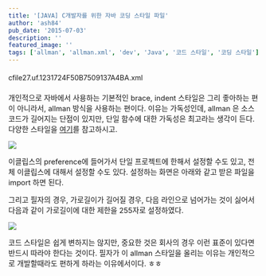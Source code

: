 ```yaml
---
title: '[JAVA] C개발자를 위한 자바 코딩 스타일 파일'
author: 'ash84'
pub_date: '2015-07-03'
description: ''
featured_image: ''
tags: ['allman', 'allman.xml', 'dev', 'Java', '코드 스타일', '코딩 스타일']
---
```



<span style="font-size: 11pt;">  
</span>

[](http://ash84.net/wp-content/uploads/1/cfile27.uf.1231724F50B7509137A4BA.xml)cfile27.uf.1231724F50B7509137A4BA.xml<span style="font-size: 11pt; line-height: 2; text-align: justify;">  
</span>

<span style="text-align: justify;"></span><span style="line-height: 2; font-size: 11pt; text-align: justify;"></span><span style="line-height: 2; font-size: 11pt; text-align: justify;"></span>

<span style="font-size: 11pt;">개인적으로 자바에서 사용하는 기본적인 brace, indent 스타일은 그리 좋아하는 편이 아니라서, allman 방식을 사용하는 편이다. 이유는 가독성인데, allman 은 소스코드가 길어지는 단점이 있지만, 단일 함수에 대한 가독성은 최고라는 생각이 든다. 다양한 스타일을 [여기](http://en.wikipedia.org/wiki/Indent_style)를 참고하시고. </span>

![](http://ash84.net/wp-content/uploads/1/cfile25.uf.16357E4050B75044025F1F.png)

<span style="font-size: 11pt;">이클립스의 preference에 들어가서 단일 프로젝트에 한해서 설정할 수도 있고, 전체 이클립스에 대해서 설정할 수도 있다. 설정하는 화면은 아래와 같고 받은 파일을 import 하면 된다. </span>

<span style="font-size: 11pt;">그리고 필자의 경우, 가로길이가 길어질 경우, 다음 라인으로 넘어가는 것이 싫어서 다음과 같이 가로길이에 대한 제한을 255자로 설정하였다. </span>

<span style="font-size: 11pt;">  
</span>

<span style="font-size: 11pt;"></span>

![](http://ash84.net/wp-content/uploads/1/cfile10.uf.205F894C50B7505D103127.png)

<span style="font-size: 11pt;">  
</span>

<span style="font-size: 11pt;">코드 스타일은 쉽게 변하지는 않지만, 중요한 것은 회사의 경우 이런 표준이 있다면 반드시 따라야 한다는 것이다. 필자가 이 allman 스타일을 올리는 이유는 개인적으로 개발할때라도 편하게 하라는 이유에서이다. ㅎㅎ </span>



